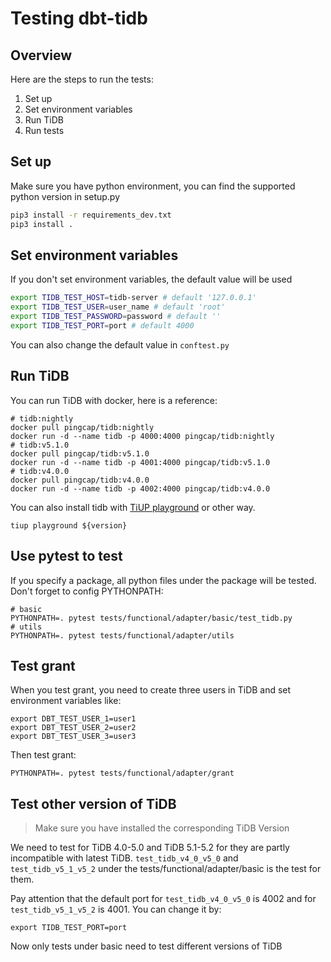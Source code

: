 # Testing dbt-tidb

## Overview

Here are the steps to run the tests:
1. Set up
2. Set environment variables
3. Run TiDB
4. Run tests

## Set up

Make sure you have python environment, you can find the supported python version in setup.py
```bash
pip3 install -r requirements_dev.txt
pip3 install .
```

## Set environment variables

If you don't set environment variables, the default value will be used 
```bash
export TIDB_TEST_HOST=tidb-server # default '127.0.0.1'
export TIDB_TEST_USER=user_name # default 'root'
export TIDB_TEST_PASSWORD=password # default ''
export TIDB_TEST_PORT=port # default 4000
```

You can also change the default value in `conftest.py`

## Run TiDB

You can run TiDB with docker, here is a reference:

```
# tidb:nightly
docker pull pingcap/tidb:nightly
docker run -d --name tidb -p 4000:4000 pingcap/tidb:nightly
# tidb:v5.1.0
docker pull pingcap/tidb:v5.1.0
docker run -d --name tidb -p 4001:4000 pingcap/tidb:v5.1.0
# tidb:v4.0.0
docker pull pingcap/tidb:v4.0.0
docker run -d --name tidb -p 4002:4000 pingcap/tidb:v4.0.0
```

You can also install tidb with [TiUP playground](https://docs.pingcap.com/tidb/stable/tiup-playground) or other way.
```
tiup playground ${version}
```

## Use pytest to test

If you specify a package, all python files under the package will be tested. Don't forget to config PYTHONPATH:
```
# basic
PYTHONPATH=. pytest tests/functional/adapter/basic/test_tidb.py
# utils
PYTHONPATH=. pytest tests/functional/adapter/utils
```

## Test grant

When you test grant, you need to create three users in TiDB and set environment variables like:
```
export DBT_TEST_USER_1=user1
export DBT_TEST_USER_2=user2
export DBT_TEST_USER_3=user3
```
Then test grant:
```
PYTHONPATH=. pytest tests/functional/adapter/grant
```

## Test other version of TiDB

> Make sure you have installed the corresponding TiDB Version

We need to test for TiDB 4.0-5.0 and TiDB 5.1-5.2 for they are partly incompatible with latest TiDB. `test_tidb_v4_0_v5_0` and `test_tidb_v5_1_v5_2` under the tests/functional/adapter/basic is the test for them.


Pay attention that the default port for `test_tidb_v4_0_v5_0` is 4002 and for `test_tidb_v5_1_v5_2` is 4001. You can change it by:
```
export TIDB_TEST_PORT=port
```

Now only tests under basic need to test different versions of TiDB